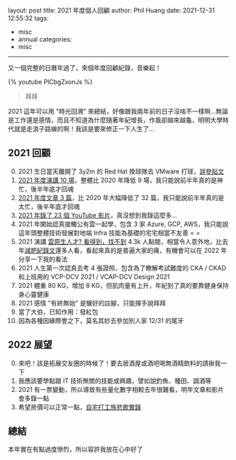 layout: post
title: 2021 年度個人回顧
author: Phil Huang
date: 2021-12-31 12:55:32
tags:
  - misc
  - annual
categories:
  - misc
---

又一個完整的日曆年過了，來個年度回顧紀錄，音樂起！

{% youtube PlCbgZxonJs %}

<!--more-->

> 拜拜

2021 這年可以用 "時光回溯" 來總結，好像跟我兩年前的日子沒啥不一樣啊...無論是工作還是感情，而且不知道為什麼隨著年紀增長，作風卻越來越龜，明明大學時代就是走浪子路線的啊！我該是要來修正一下人生了...

## 2021 回顧
0. 2021 生日當天離開了 3y2m 的 Red Hat 換球隊去 VMware 打球，[詳參貼文](https://www.facebook.com/paulintoro/posts/4657972594217756)
1. [2021 年度演講 10 場](https://blog.pichuang.com.tw/record/)，整體比 2020 年降低 9 場，我只能說前半年真的是神忙，後半年底才回魂
2. [2021 年度文章 3 篇](https://blog.pichuang.com.tw/archives/)，比 2020 年大幅降低了 32 篇，我只能說前半年真的是太忙，後半年底才回魂
3. [2021 年錄了 23 個 YouTube 影片](https://www.youtube.com/channel/UCSDL3DA39lZh_qX6alaIwug/videos)，真沒想到我錄這麼多...
4. 2021 年開始認真接觸公有雲一起學，包含 3 家 Azure, GCP, AWS，我只能說這年頭整體技術發展對地端 Infra 技能為基礎的宅宅相當不友善 = =
5. 2021 演講 [雲原生人才? 看得到，找不到](https://speakerdeck.com/pichuang/20210824-yun-yuan-sheng-ren-cai-xun-zhao-de-nan-chu-ji-chang-jian-wu-qu-tan-tao) 4.3k 人點閱，相當令人意外地，比去年[減肥紀錄文](https://speakerdeck.com/pichuang/gong-cheng-shi-de-ni-xi)還多人看，看起來真的是普遍大家的痛，有機會可以在 2022 年分享一下我的看法
6. 2021 人生第一次認真去考 4 張證照，包含為了瞭解考試難度的 CKA / CKAD 和上班用的 VCP-DCV 2021 / VCAP-DCV Design 2021
7. 2021 體重 80 KG，增加 8 KG，但肌肉量有上升，年紀到了真的要靠健身保持身心靈健康
8. 2021 感情 "有終無始" 是蠻好的註腳，只能揮手說拜拜
9. 當了大伯，已知作用：發紅包
10. 因為各種因緣際會之下，莫名其妙去參加別人家 12/31 的尾牙

## 2022 展望

0. 來吧！該是拓展交友圈的時候了！要去居酒屋或酒吧喝無酒精飲料的請揪我一下
1. 我應該要學點跟 IT 技術無關的技能或興趣，譬如說釣魚、種田、調酒等
2. 2021 有一票變動，所以導致有些量化數字相較去年很難看，明年文章和影片會多錄一點
3. 希望房價可以正常一點，[自宅打工族悲歌實錄](https://www.facebook.com/paulintoro/posts/5258007064214303)

## 總結

本年實在有點過度慘烈，所以容許我放在心中好了